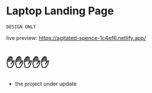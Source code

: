 # Laptop Landing Page
`DESIGN ONLY` 

live preview: https://agitated-spence-1c4ef6.netlify.app/

# ✋✋✋✋✋

* the project under update
